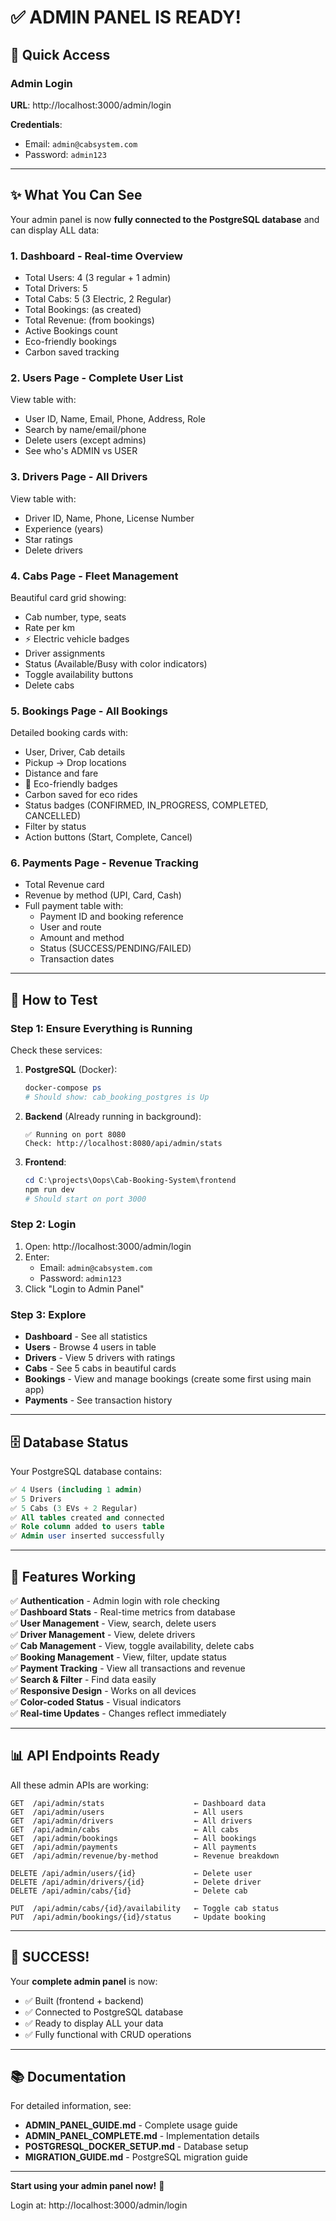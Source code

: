 # ✅ ADMIN PANEL IS READY!

## 🚀 Quick Access

### Admin Login

**URL**: http://localhost:3000/admin/login

**Credentials**:

- Email: `admin@cabsystem.com`
- Password: `admin123`

---

## ✨ What You Can See

Your admin panel is now **fully connected to the PostgreSQL database** and can display ALL data:

### 1. **Dashboard** - Real-time Overview

- Total Users: 4 (3 regular + 1 admin)
- Total Drivers: 5
- Total Cabs: 5 (3 Electric, 2 Regular)
- Total Bookings: (as created)
- Total Revenue: (from bookings)
- Active Bookings count
- Eco-friendly bookings
- Carbon saved tracking

### 2. **Users Page** - Complete User List

View table with:

- User ID, Name, Email, Phone, Address, Role
- Search by name/email/phone
- Delete users (except admins)
- See who's ADMIN vs USER

### 3. **Drivers Page** - All Drivers

View table with:

- Driver ID, Name, Phone, License Number
- Experience (years)
- Star ratings
- Delete drivers

### 4. **Cabs Page** - Fleet Management

Beautiful card grid showing:

- Cab number, type, seats
- Rate per km
- ⚡ Electric vehicle badges
- Driver assignments
- Status (Available/Busy with color indicators)
- Toggle availability buttons
- Delete cabs

### 5. **Bookings Page** - All Bookings

Detailed booking cards with:

- User, Driver, Cab details
- Pickup → Drop locations
- Distance and fare
- 🌱 Eco-friendly badges
- Carbon saved for eco rides
- Status badges (CONFIRMED, IN_PROGRESS, COMPLETED, CANCELLED)
- Filter by status
- Action buttons (Start, Complete, Cancel)

### 6. **Payments Page** - Revenue Tracking

- Total Revenue card
- Revenue by method (UPI, Card, Cash)
- Full payment table with:
  - Payment ID and booking reference
  - User and route
  - Amount and method
  - Status (SUCCESS/PENDING/FAILED)
  - Transaction dates

---

## 🎯 How to Test

### Step 1: Ensure Everything is Running

Check these services:

1. **PostgreSQL** (Docker):

   ```powershell
   docker-compose ps
   # Should show: cab_booking_postgres is Up
   ```

2. **Backend** (Already running in background):

   ```
   ✅ Running on port 8080
   Check: http://localhost:8080/api/admin/stats
   ```

3. **Frontend**:
   ```powershell
   cd C:\projects\Oops\Cab-Booking-System\frontend
   npm run dev
   # Should start on port 3000
   ```

### Step 2: Login

1. Open: http://localhost:3000/admin/login
2. Enter:
   - Email: `admin@cabsystem.com`
   - Password: `admin123`
3. Click "Login to Admin Panel"

### Step 3: Explore

- **Dashboard** - See all statistics
- **Users** - Browse 4 users in table
- **Drivers** - View 5 drivers with ratings
- **Cabs** - See 5 cabs in beautiful cards
- **Bookings** - View and manage bookings (create some first using main app)
- **Payments** - See transaction history

---

## 🗄️ Database Status

Your PostgreSQL database contains:

```sql
✅ 4 Users (including 1 admin)
✅ 5 Drivers
✅ 5 Cabs (3 EVs + 2 Regular)
✅ All tables created and connected
✅ Role column added to users table
✅ Admin user inserted successfully
```

---

## 🎨 Features Working

✅ **Authentication** - Admin login with role checking  
✅ **Dashboard Stats** - Real-time metrics from database  
✅ **User Management** - View, search, delete users  
✅ **Driver Management** - View, delete drivers  
✅ **Cab Management** - View, toggle availability, delete cabs  
✅ **Booking Management** - View, filter, update status  
✅ **Payment Tracking** - View all transactions and revenue  
✅ **Search & Filter** - Find data easily  
✅ **Responsive Design** - Works on all devices  
✅ **Color-coded Status** - Visual indicators  
✅ **Real-time Updates** - Changes reflect immediately

---

## 📊 API Endpoints Ready

All these admin APIs are working:

```
GET  /api/admin/stats                    ← Dashboard data
GET  /api/admin/users                    ← All users
GET  /api/admin/drivers                  ← All drivers
GET  /api/admin/cabs                     ← All cabs
GET  /api/admin/bookings                 ← All bookings
GET  /api/admin/payments                 ← All payments
GET  /api/admin/revenue/by-method        ← Revenue breakdown

DELETE /api/admin/users/{id}             ← Delete user
DELETE /api/admin/drivers/{id}           ← Delete driver
DELETE /api/admin/cabs/{id}              ← Delete cab

PUT  /api/admin/cabs/{id}/availability   ← Toggle cab status
PUT  /api/admin/bookings/{id}/status     ← Update booking
```

---

## 🎉 SUCCESS!

Your **complete admin panel** is now:

- ✅ Built (frontend + backend)
- ✅ Connected to PostgreSQL database
- ✅ Ready to display ALL your data
- ✅ Fully functional with CRUD operations

---

## 📚 Documentation

For detailed information, see:

- **ADMIN_PANEL_GUIDE.md** - Complete usage guide
- **ADMIN_PANEL_COMPLETE.md** - Implementation details
- **POSTGRESQL_DOCKER_SETUP.md** - Database setup
- **MIGRATION_GUIDE.md** - PostgreSQL migration guide

---

**Start using your admin panel now!** 🚀

Login at: http://localhost:3000/admin/login
